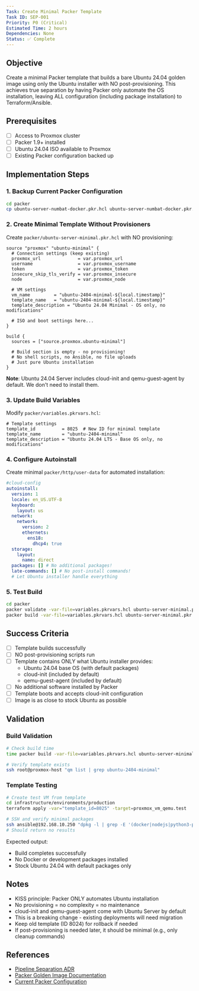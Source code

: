 ```yaml
---
Task: Create Minimal Packer Template
Task ID: SEP-001
Priority: P0 (Critical)
Estimated Time: 2 hours
Dependencies: None
Status: ✅ Complete
---
```


## Objective

Create a minimal Packer template that builds a bare Ubuntu 24.04 golden image using only
the Ubuntu installer with NO post-provisioning. This achieves true separation by having Packer
only automate the OS installation, leaving ALL configuration (including package installation)
to Terraform/Ansible.

## Prerequisites

- [ ] Access to Proxmox cluster
- [ ] Packer 1.9+ installed
- [ ] Ubuntu 24.04 ISO available to Proxmox
- [ ] Existing Packer configuration backed up

## Implementation Steps

### 1. **Backup Current Packer Configuration**

```bash
cd packer
cp ubuntu-server-numbat-docker.pkr.hcl ubuntu-server-numbat-docker.pkr.hcl.backup
```

### 2. **Create Minimal Template Without Provisioners**

Create `packer/ubuntu-server-minimal.pkr.hcl` with NO provisioning:

```hcl
source "proxmox" "ubuntu-minimal" {
  # Connection settings (keep existing)
  proxmox_url              = var.proxmox_url
  username                 = var.proxmox_username
  token                    = var.proxmox_token
  insecure_skip_tls_verify = var.proxmox_insecure
  node                     = var.proxmox_node

  # VM settings
  vm_name         = "ubuntu-2404-minimal-${local.timestamp}"
  template_name   = "ubuntu-2404-minimal-${local.timestamp}"
  template_description = "Ubuntu 24.04 Minimal - OS only, no modifications"

  # ISO and boot settings here...
}

build {
  sources = ["source.proxmox.ubuntu-minimal"]

  # Build section is empty - no provisioning!
  # No shell scripts, no Ansible, no file uploads
  # Just pure Ubuntu installation
}
```

**Note**: Ubuntu 24.04 Server includes cloud-init and qemu-guest-agent by default. We don't need to install them.

### 3. **Update Build Variables**

Modify `packer/variables.pkrvars.hcl`:

```hcl
# Template settings
template_id          = 8025  # New ID for minimal template
template_name        = "ubuntu-2404-minimal"
template_description = "Ubuntu 24.04 LTS - Base OS only, no modifications"
```

### 4. **Configure Autoinstall**

Create minimal `packer/http/user-data` for automated installation:

```yaml
#cloud-config
autoinstall:
  version: 1
  locale: en_US.UTF-8
  keyboard:
    layout: us
  network:
    network:
      version: 2
      ethernets:
        ens18:
          dhcp4: true
  storage:
    layout:
      name: direct
  packages: [] # No additional packages!
  late-commands: [] # No post-install commands!
  # Let Ubuntu installer handle everything
```

### 5. **Test Build**

```bash
cd packer
packer validate -var-file=variables.pkrvars.hcl ubuntu-server-minimal.pkr.hcl
packer build -var-file=variables.pkrvars.hcl ubuntu-server-minimal.pkr.hcl
```

## Success Criteria

- [ ] Template builds successfully
- [ ] NO post-provisioning scripts run
- [ ] Template contains ONLY what Ubuntu installer provides:
  - Ubuntu 24.04 base OS (with default packages)
  - cloud-init (included by default)
  - qemu-guest-agent (included by default)
- [ ] No additional software installed by Packer
- [ ] Template boots and accepts cloud-init configuration
- [ ] Image is as close to stock Ubuntu as possible

## Validation

### Build Validation

```bash
# Check build time
time packer build -var-file=variables.pkrvars.hcl ubuntu-server-minimal.pkr.hcl

# Verify template exists
ssh root@proxmox-host "qm list | grep ubuntu-2404-minimal"
```

### Template Testing

```bash
# Create test VM from template
cd infrastructure/environments/production
terraform apply -var="template_id=8025" -target=proxmox_vm_qemu.test

# SSH and verify minimal packages
ssh ansible@192.168.10.250 "dpkg -l | grep -E '(docker|nodejs|python3-pip)'"
# Should return no results
```

Expected output:

- Build completes successfully
- No Docker or development packages installed
- Stock Ubuntu 24.04 with default packages only

## Notes

- KISS principle: Packer ONLY automates Ubuntu installation
- No provisioning = no complexity = no maintenance
- cloud-init and qemu-guest-agent come with Ubuntu Server by default
- This is a breaking change - existing deployments will need migration
- Keep old template (ID 8024) for rollback if needed
- If post-provisioning is needed later, it should be minimal (e.g., only cleanup commands)

## References

- [Pipeline Separation ADR](../../../decisions/20250118-pipeline-separation.md)
- [Packer Golden Image Documentation](../../../infrastructure/packer-golden-image.md)
- [Current Packer Configuration](../../../../packer/ubuntu-server-numbat-docker.pkr.hcl)
